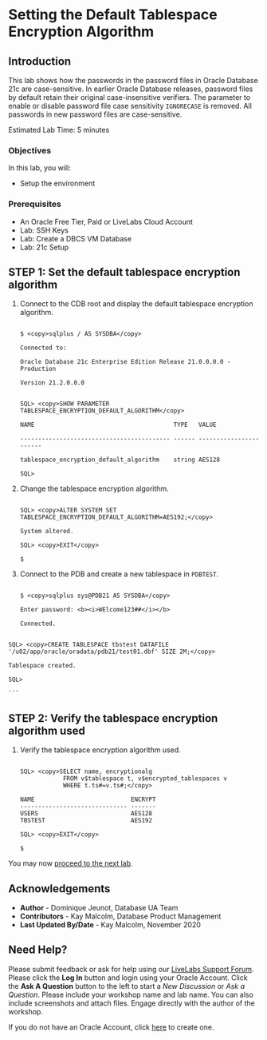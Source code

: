 # Setting the Default Tablespace Encryption Algorithm

## Introduction

This lab shows how the passwords in the password files in Oracle Database 21c are case-sensitive. In earlier Oracle Database releases, password files by default retain their original case-insensitive verifiers. The parameter to enable or disable password file case sensitivity `IGNORECASE` is removed. All passwords in new password files are case-sensitive.

Estimated Lab Time: 5 minutes

### Objectives

In this lab, you will:
* Setup the environment

### Prerequisites

* An Oracle Free Tier, Paid or LiveLabs Cloud Account
* Lab: SSH Keys
* Lab: Create a DBCS VM Database
* Lab: 21c Setup


## **STEP 1:** Set the default tablespace encryption algorithm

1. Connect to the CDB root and display the default tablespace encryption algorithm.


	```

	$ <copy>sqlplus / AS SYSDBA</copy>

	Connected to:

	Oracle Database 21c Enterprise Edition Release 21.0.0.0.0 - Production

	Version 21.2.0.0.0
	```
	```

	SQL> <copy>SHOW PARAMETER TABLESPACE_ENCRYPTION_DEFAULT_ALGORITHM</copy>

	NAME                                       TYPE   VALUE

	------------------------------------------ ------ -----------------------

	tablespace_encryption_default_algorithm    string AES128

	SQL>

	```

2. Change the tablespace encryption algorithm.


	```

	SQL> <copy>ALTER SYSTEM SET TABLESPACE_ENCRYPTION_DEFAULT_ALGORITHM=AES192;</copy>

	System altered.

	SQL> <copy>EXIT</copy>

	$

	```

3. Connect to the PDB and create a new tablespace in `PDBTEST`.

	```

	$ <copy>sqlplus sys@PDB21 AS SYSDBA</copy>

	Enter password: <b><i>WElcome123##</i></b>

	Connected.
  ```
  ```

	SQL> <copy>CREATE TABLESPACE tbstest DATAFILE '/u02/app/oracle/oradata/pdb21/test01.dbf' SIZE 2M;</copy>

	Tablespace created.

	SQL>

	```

## **STEP 2:** Verify the tablespace encryption algorithm used

1. Verify the tablespace encryption algorithm used.

	```

	SQL> <copy>SELECT name, encryptionalg
				FROM v$tablespace t, v$encrypted_tablespaces v
				WHERE t.ts#=v.ts#;</copy>

	NAME                           ENCRYPT
	------------------------------ -------
	USERS                          AES128
	TBSTEST                        AES192

	SQL> <copy>EXIT</copy>

	$

	```

You may now [proceed to the next lab](#next).

## Acknowledgements
* **Author** - Dominique Jeunot, Database UA Team
* **Contributors** -  Kay Malcolm, Database Product Management
* **Last Updated By/Date** -  Kay Malcolm, November 2020

## Need Help?
Please submit feedback or ask for help using our [LiveLabs Support Forum](https://community.oracle.com/tech/developers/categories/livelabsdiscussions). Please click the **Log In** button and login using your Oracle Account. Click the **Ask A Question** button to the left to start a *New Discussion* or *Ask a Question*.  Please include your workshop name and lab name.  You can also include screenshots and attach files.  Engage directly with the author of the workshop.

If you do not have an Oracle Account, click [here](https://profile.oracle.com/myprofile/account/create-account.jspx) to create one.
